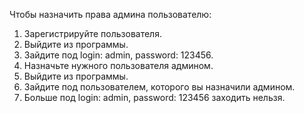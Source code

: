 Чтобы назначить права админа пользователю:
 1. Зарегистрируйте пользователя.
 2. Выйдите из программы.
 3. Зайдите под login: admin, password: 123456.
 4. Назначьте нужного пользователя админом.
 5. Выйдите из программы.
 6. Зайдите под пользователем, которого вы назначили админом.
 7. Больше под login: admin, password: 123456 заходить нельзя.
